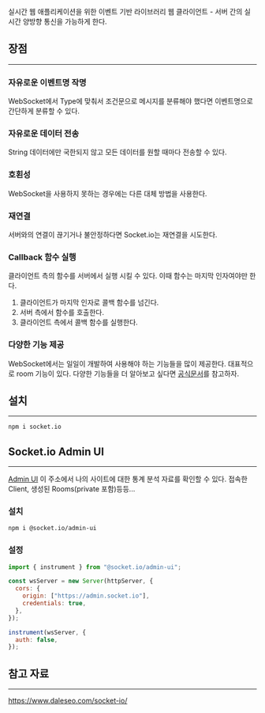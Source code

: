 실시간 웹 애플리케이션을 위한 이벤트 기반 라이브러리
웹 클라이언트 - 서버 간의 실시간 양방향 통신을 가능하게 한다.

## 장점
---
### 자유로운 이벤트명 작명
WebSocket에서 Type에 맞춰서 조건문으로 메시지를 분류해야 했다면 이벤트명으로 간단하게 분류할 수 있다.

### 자유로운 데이터 전송
String 데이터에만 국한되지 않고 모든 데이터를 원할 때마다 전송할 수 있다.

### 호횐성
WebSocket을 사용하지 못하는 경우에는 다른 대체 방법을 사용한다.

### 재연결
서버와의 연결이 끊기거나 불안정하다면 Socket.io는 재연결을 시도한다.

### Callback 함수 실행
클라이언트 측의 함수를 서버에서 실행 시킬  수 있다. 이때 함수는 마지막 인자여야만 한다.

1. 클라이언트가 마지막 인자로 콜백 함수를  넘긴다.
2. 서버 측에서 함수를 호출한다.
3. 클라이언트 측에서 콜백 함수를 실행한다.

### 다양한 기능 제공
WebSocket에서는 일일이 개발하여 사용해야 하는 기능들을 많이 제공한다.
대표적으로 room 기능이 있다. 다양한 기능들을 더 알아보고 싶다면 [공식문서](https://socket.io/docs/v4/)를 참고하자.


## 설치
---
```bash
npm i socket.io
```

## Socket.io Admin UI
---
[Admin UI](https://admin.socket.io/#/) 이 주소에서 나의 사이트에 대한 통계 분석 자료를 확인할 수 있다.
접속한 Client, 생성된 Rooms(private 포함)등등...


### 설치
```bash
npm i @socket.io/admin-ui
```

### 설정
```js
import { instrument } from "@socket.io/admin-ui";

const wsServer = new Server(httpServer, {
  cors: {
    origin: ["https://admin.socket.io"],
    credentials: true,
  },
});

instrument(wsServer, {
  auth: false,
});
```



## 참고 자료
---
https://www.daleseo.com/socket-io/